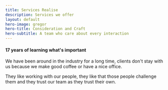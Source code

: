 ```yaml
---
title: Services Realise
description: Services we offer
layout: default
hero-image: gregor
hero-title: Consideration and Craft
hero-subtitle: A team who care about every interaction
---
```


<h4>17 years of learning what's important</h4>
<p>We have been around in the industry for a long time, clients don't stay with us because we make good coffee or have a nice office.</p>
<p>They like working with our people, they like that those people challenge them and they trust our team as they trust their own.</p>